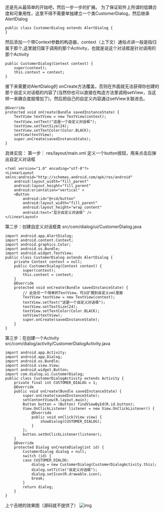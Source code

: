 还是先从最简单的开始吧，然后一步一步的扩展。
为了保证软件上所谓的低耦合度和可重用性，这里不得不需要单独建立一个类CustomerDialog，然后继承AlertDialog
```  
public class CustomerDialog extends AlertDialog { 
}
```
然后添加一个带Context参数的构造器，context（上下文）通俗点讲一般是指归属于那个,这里就归属于调用的那个Acitivity，也就是说这个对话框是针对调用的那个Activity
```  
public CustomerDialog(Context context) { 
	super(context); 
	this.context = context; 
} 
```
接下来需要对AlertDialog的 onCreate方法覆盖，否则在外面就无法获得你创建的那个自定义对话框的内容了(当然你也可以直接在构造方法里调用setView，当这样一来耦合度就增加了)，然后把自己的自定义内容通过setView关联进去。
```  
@Override 
protected void onCreate(Bundle savedInstanceState) { 
	TextView textView = new TextView(context);
	textView.setText("这是一个自定义对话框");
	textView.setTextSize(24);
	textView.setTextColor(Color.BLACK);
	setView(textView);
	super.onCreate(savedInstanceState); 
} 
```
具体实现：
第一步：
res/layout/main.xml
定义一个button按钮，用来点击后弹出自定义对话框
```  
<?xml version="1.0" encoding="utf-8"?>
<LinearLayout xmlns:android="http://schemas.android.com/apk/res/android"
    android:layout_width="fill_parent"
    android:layout_height="fill_parent"
    android:orientation="vertical" >
    <Button
        android:id="@+id/button"
        android:layout_width="fill_parent"
        android:layout_height="wrap_content"
        android:text="显示自定义对话框" />
</LinearLayout>
```
第二步：创建自定义对话框类
src/com/dialog/ui/CustomerDialog.java
```  
import android.app.AlertDialog;
import android.content.Context;
import android.graphics.Color;
import android.os.Bundle;
import android.widget.TextView;
public class CustomerDialog extends AlertDialog {
	private Context context = null;
	public CustomerDialog(Context context) {
		super(context);
		this.context = context;
	}
	@Override
	protected void onCreate(Bundle savedInstanceState) {
		// 此处仅一个简单的TextView，可以扩展到自定义xml里面
		TextView textView = new TextView(context);
		textView.setText("这是一个自定义对话框");
		textView.setTextSize(24);
		textView.setTextColor(Color.BLACK);
		setView(textView);
		super.onCreate(savedInstanceState);
	}
}
```
第三步：在创建一个Activity
src/com/dialog/activity/CustomerDialogActivity.java
```  
import android.app.Activity;
import android.app.Dialog;
import android.os.Bundle;
import android.view.View;
import android.widget.Button;
import com.dialog.ui.CustomerDialog;
public class CustomerDialogActivity extends Activity {
	private final int CUSTOMER_DIALOG = 1;
	@Override
	public void onCreate(Bundle savedInstanceState) {
		super.onCreate(savedInstanceState);
		setContentView(R.layout.main);
		Button button = (Button) findViewById(R.id.button);
		View.OnClickListener listener = new View.OnClickListener() {
			@Override
			public void onClick(View view) {
				showDialog(CUSTOMER_DIALOG);
			}
		};
		button.setOnClickListener(listener);
	}
	@Override
	protected Dialog onCreateDialog(int id) {
		CustomerDialog dialog = null;
		switch (id) {
		case CUSTOMER_DIALOG:
			dialog = new CustomerDialog(CustomerDialogActivity.this);
			dialog.setTitle("自定义对话框");
			dialog.setIcon(R.drawable.icon);
			break;
		}
		return dialog;
	}
}
```
上个丑陋的效果图（源码就不提供了）
![img](P)  